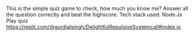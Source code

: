 This is the simple quiz game to check, how much you know me?
Answer all the question correctly and beat the highscore.
Tech stack used: Node.Js
Play quiz https://replit.com/@gurdialsingh/DelightfulRepulsiveSystemcall#index.js

